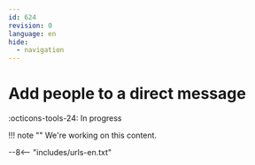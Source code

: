 ```yaml
---
id: 624
revision: 0
language: en
hide:
  - navigation
---
```


# Add people to a direct message

 :octicons-tools-24: In progress

!!! note ""
     We're working on this content.

--8<-- "includes/urls-en.txt"

